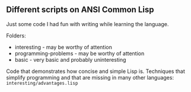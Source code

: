 ## Different scripts on ANSI Common Lisp 

Just some code I had fun with writing while learning the language.

Folders:
* interesting - may be worthy of attention
* programming-problems - may be worthy of attention
* basic - very basic and probably uninteresting

Code that demonstrates how concise and simple Lisp is. Techniques that simplify programming and that are missing in many other languages:  
`interesting/advantages.lisp` 
